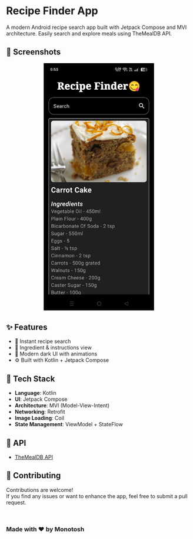 # Recipe Finder App

A modern Android recipe search app built with Jetpack Compose and MVI architecture. Easily search and explore meals using TheMealDB API.

## 📸 Screenshots

<p align="center">
  <img src="screenshot.jpg" alt="Screenshot 1" width="300" />
</p>

## ✨ Features

- 🔎 Instant recipe search
- 🍳 Ingredient & instructions view
- 🎨 Modern dark UI with animations
- ⚙️ Built with Kotlin + Jetpack Compose

## 🔧 Tech Stack

- **Language**: Kotlin
- **UI**: Jetpack Compose
- **Architecture**: MVI (Model-View-Intent)
- **Networking**: Retrofit
- **Image Loading**: Coil
- **State Management**: ViewModel + StateFlow

## 🔌 API
- [TheMealDB API](https://themealdb.com/)


## 🙌 Contributing

Contributions are welcome!  
If you find any issues or want to enhance the app, feel free to submit a pull request.

<br>

### Made with ❤️ by Monotosh